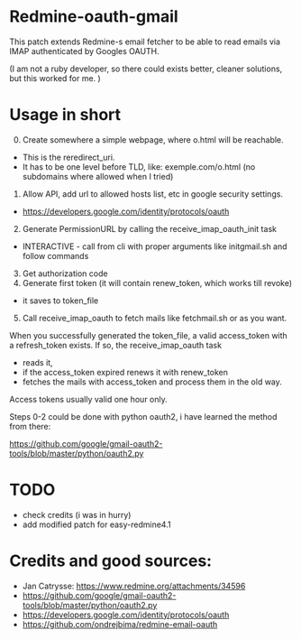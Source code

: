# Redmine-oauth-gmail

This patch extends Redmine-s email fetcher to be able to read emails via IMAP authenticated by Googles OAUTH.

(I am not a ruby developer, so there could exists better, cleaner solutions, but this worked for me. )

# Usage in short

0. Create somewhere a simple webpage, where o.html will be reachable.
  *  This is the reredirect_uri.
  *  It has to be one level before TLD, like: exemple.com/o.html (no subdomains where allowed when I tried)
1. Allow API, add url to allowed hosts list, etc in google security settings.
  * https://developers.google.com/identity/protocols/oauth
2. Generate PermissionURL by calling the receive_imap_oauth_init task
  * INTERACTIVE - call from cli with proper arguments like initgmail.sh and follow commands
3. Get authorization code
4. Generate first token (it will contain renew_token, which works till revoke)
  * it saves to token_file 
5. Call receive_imap_oauth to fetch mails like fetchmail.sh or as you want. 



When you successfully generated the token_file, a valid access_token with a refresh_token exists. If so, the receive_imap_oauth task 
  - reads it,
  - if the access_token expired renews it with renew_token
  - fetches the mails with access_token and process them in the old way.


Access tokens usually valid one hour only. 


Steps 0-2 could be done with python oauth2, i have learned the method from there:

 https://github.com/google/gmail-oauth2-tools/blob/master/python/oauth2.py

# TODO
- check credits (i was in hurry)
- add modified patch for easy-redmine4.1

# Credits and good sources: 
 * Jan Catrysse: https://www.redmine.org/attachments/34596
 * https://github.com/google/gmail-oauth2-tools/blob/master/python/oauth2.py
 * https://developers.google.com/identity/protocols/oauth
 * https://github.com/ondrejbima/redmine-email-oauth
